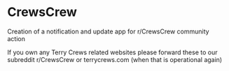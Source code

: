 # CrewsCrew
Creation of a notification and update app for r/CrewsCrew community action

If you own any Terry Crews related websites please forward these to our subreddit r/CrewsCrew or terrycrews.com (when that is operational again)
